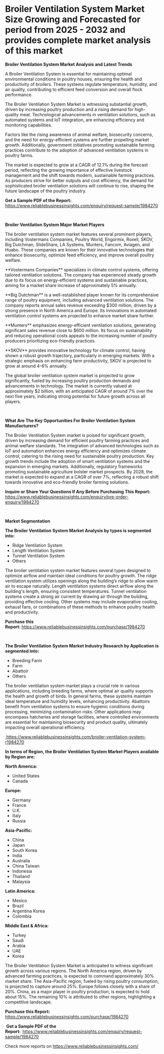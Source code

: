 <p><h1>Broiler Ventilation System Market Size Growing and Forecasted for period from 2025 - 2032 and provides complete market analysis of this market</h1></p><p><strong>Broiler Ventilation System Market Analysis and Latest Trends</strong></p>
<p><p>A Broiler Ventilation System is essential for maintaining optimal environmental conditions in poultry houses, ensuring the health and productivity of broilers. These systems regulate temperature, humidity, and air quality, contributing to efficient feed conversion and overall flock performance. </p><p>The Broiler Ventilation System Market is witnessing substantial growth, driven by increasing poultry production and a rising demand for high-quality meat. Technological advancements in ventilation solutions, such as automated systems and IoT integration, are enhancing efficiency and monitoring capabilities. </p><p>Factors like the rising awareness of animal welfare, biosecurity concerns, and the need for energy-efficient systems are further propelling market growth. Additionally, government initiatives promoting sustainable farming practices contribute to the adoption of advanced ventilation systems in poultry farms. </p><p>The market is expected to grow at a CAGR of 12.1% during the forecast period, reflecting the growing importance of effective livestock management and the shift towards modern, sustainable farming practices. As producers strive for better outputs and cost efficiency, the demand for sophisticated broiler ventilation solutions will continue to rise, shaping the future landscape of the poultry industry.</p></p>
<p><strong>Get a Sample PDF of the Report:&nbsp;</strong> <a href="https://www.reliablebusinessinsights.com/enquiry/request-sample/1984270?utm_campaign=3045&utm_medium=2&utm_source=Github&utm_content=ia&utm_term=30032025&utm_id=broiler-ventilation-system">https://www.reliablebusinessinsights.com/enquiry/request-sample/1984270</a></p>
<p>&nbsp;</p>
<p><strong>Broiler Ventilation System Major Market Players</strong></p>
<p><p>The broiler ventilation system market features several prominent players, including Vostermans Companies, Poultry World, Engormix, Roxell, SKOV, Big Dutchman, SlideShare, LA Systems, Munters, Fancom, Aviagen, and Huabo. These companies are known for their innovative technologies that enhance biosecurity, optimize feed efficiency, and improve overall poultry welfare.</p><p>**Vostermans Companies** specializes in climate control systems, offering tailored ventilation solutions. The company has experienced steady growth due to its focus on energy-efficient systems and sustainable practices, aiming for a market share increase of approximately 5% annually.</p><p>**Big Dutchman** is a well-established player known for its comprehensive range of poultry equipment, including advanced ventilation solutions. The company reports annual sales revenue exceeding $300 million, driven by a strong presence in North America and Europe. Its innovations in automated ventilation control systems are projected to enhance market share further.</p><p>**Munters** emphasizes energy-efficient ventilation solutions, generating significant sales revenue close to $600 million. Its focus on sustainability and reducing operational costs appeals to the increasing number of poultry producers prioritizing eco-friendly practices.</p><p>**SKOV** provides innovative technology for climate control, having shown a robust growth trajectory, particularly in emerging markets. With a strategic emphasis on enhancing farm productivity, SKOV is projected to grow at around 4-6% annually.</p><p>The global broiler ventilation system market is projected to grow significantly, fueled by increasing poultry production demands and advancements in technology. The market is currently valued at approximately $2 billion, with an anticipated CAGR of around 7% over the next five years, indicating strong potential for future growth across all players.</p></p>
<p>&nbsp;</p>
<p><strong>What Are The Key Opportunities For Broiler Ventilation System Manufacturers?</strong></p>
<p><p>The Broiler Ventilation System market is poised for significant growth, driven by increasing demand for efficient poultry farming practices and animal welfare standards. The integration of advanced technologies such as IoT and automation enhances energy efficiency and optimizes climate control, catering to the rising need for sustainable poultry production. Key growth trends include the adoption of smart ventilation systems and the expansion in emerging markets. Additionally, regulatory frameworks promoting sustainable agriculture bolster market prospects. By 2028, the market is expected to expand at a CAGR of over 7%, reflecting a robust shift towards innovative and eco-friendly broiler farming solutions.</p></p>
<p><strong>Inquire or Share Your Questions If Any Before Purchasing This Report:</strong> <a href="https://www.reliablebusinessinsights.com/enquiry/pre-order-enquiry/1984270?utm_campaign=3045&utm_medium=2&utm_source=Github&utm_content=ia&utm_term=30032025&utm_id=broiler-ventilation-system">https://www.reliablebusinessinsights.com/enquiry/pre-order-enquiry/1984270</a></p>
<p>&nbsp;</p>
<p><strong>Market Segmentation</strong></p>
<p><strong>The Broiler Ventilation System Market Analysis by types is segmented into:</strong></p>
<p><ul><li>Ridge Ventilation System</li><li>Length Ventilation System</li><li>Tunnel Ventilation System</li><li>Others</li></ul></p>
<p><p>The broiler ventilation system market features several types designed to optimize airflow and maintain ideal conditions for poultry growth. The ridge ventilation system utilizes openings along the building’s ridge to allow warm air to escape naturally. Length ventilation systems direct airflow along the building's length, ensuring consistent temperatures. Tunnel ventilation systems create a strong air current by drawing air through the building, providing effective cooling. Other systems may include evaporative cooling, exhaust fans, or combinations of these methods to enhance poultry health and productivity.</p></p>
<p><strong>Purchase this Report:&nbsp;</strong><a href="https://www.reliablebusinessinsights.com/purchase/1984270?utm_campaign=3045&utm_medium=2&utm_source=Github&utm_content=ia&utm_term=30032025&utm_id=broiler-ventilation-system">https://www.reliablebusinessinsights.com/purchase/1984270</a></p>
<p>&nbsp;</p>
<p><strong>The Broiler Ventilation System Market Industry Research by Application is segmented into:</strong></p>
<p><ul><li>Breeding Farm</li><li>Farm</li><li>Abattoir</li><li>Others</li></ul></p>
<p><p>The broiler ventilation system market plays a crucial role in various applications, including breeding farms, where optimal air quality supports the health and growth of birds. In general farms, these systems maintain ideal temperature and humidity levels, enhancing productivity. Abattoirs benefit from ventilation systems to ensure hygienic conditions during processing, minimizing contamination risks. Other applications may encompass hatcheries and storage facilities, where controlled environments are essential for maintaining biosecurity and product quality, ultimately impacting overall operational efficiency.</p></p>
<p><a href="https://www.reliablebusinessinsights.com/broiler-ventilation-system-r1984270?utm_campaign=3045&utm_medium=2&utm_source=Github&utm_content=ia&utm_term=30032025&utm_id=broiler-ventilation-system">&nbsp;https://www.reliablebusinessinsights.com/broiler-ventilation-system-r1984270</a></p>
<p><strong>In terms of Region, the Broiler Ventilation System Market Players available by Region are:</strong></p>
<p>
    <p> <strong> North America: </strong>
        <ul>
            <li>United States</li>
            <li>Canada</li>
        </ul>
        </p> 
    <p> <strong> Europe: </strong>
        <ul>
            <li>Germany</li>
            <li>France</li>
            <li>U.K.</li>
            <li>Italy</li>
            <li>Russia</li>
        </ul>
        </p> 
    <p> <strong> Asia-Pacific: </strong>
        <ul>
            <li>China</li>
            <li>Japan</li>
            <li>South Korea</li>
            <li>India</li>
            <li>Australia</li>
            <li>China Taiwan</li>
            <li>Indonesia</li>
            <li>Thailand</li>
            <li>Malaysia</li>
        </ul>
        </p> 
    <p> <strong> Latin America: </strong>
        <ul>
            <li>Mexico</li>
            <li>Brazil</li>
            <li>Argentina Korea</li>
            <li>Colombia</li>
        </ul>
        </p> 
    <p> <strong> Middle East & Africa: </strong>
        <ul>
            <li>Turkey</li>
            <li>Saudi</li>
            <li>Arabia</li>
            <li>UAE</li>
            <li>Korea</li>
        </ul>
    </p>
    </p>
<p><p>The Broiler Ventilation System Market is anticipated to witness significant growth across various regions. The North America region, driven by advanced farming practices, is expected to command approximately 30% market share. The Asia-Pacific region, fueled by rising poultry consumption, is projected to capture around 25%. Europe follows closely with a share of 20%. China, as a major player in poultry production, is expected to hold about 15%. The remaining 10% is attributed to other regions, highlighting a competitive landscape.</p></p>
<p><strong>Purchase this Report: </strong><a href="https://www.reliablebusinessinsights.com/purchase/1984270?utm_campaign=3045&utm_medium=2&utm_source=Github&utm_content=ia&utm_term=30032025&utm_id=broiler-ventilation-system">https://www.reliablebusinessinsights.com/purchase/1984270</a></p>
<p>&nbsp;<strong>Get a Sample PDF of the Report:&nbsp;&nbsp;</strong><a href="https://www.reliablebusinessinsights.com/enquiry/request-sample/1984270?utm_campaign=3045&utm_medium=2&utm_source=Github&utm_content=ia&utm_term=30032025&utm_id=broiler-ventilation-system">https://www.reliablebusinessinsights.com/enquiry/request-sample/1984270</a></p>
<p><strong></strong></p>
<p>Check more reports on <a href="https://www.reliablebusinessinsights.com/?utm_campaign=3045&utm_medium=2&utm_source=Github&utm_content=ia&utm_term=30032025&utm_id=broiler-ventilation-system">https://www.reliablebusinessinsights.com/</a></p>